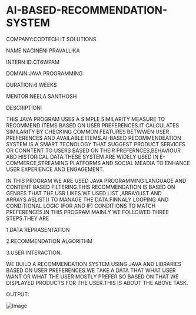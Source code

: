 # AI-BASED-RECOMMENDATION-SYSTEM

COMPANY:CODTECH IT SOLUTIONS

NAME:NAGINENI PRAVALLIKA

INTERN ID:CT6WPAM

DOMAIN:JAVA PROGRAMMING

DURATION:6 WEEKS

MENTOR:NEELA SANTHOSH

DESCRIPTION:

THIS JAVA PROGRAM USES A SIMPLE SIMILARITY MEASURE TO RECOMMEND ITEMS BASED ON USER PREFERENCES.IT CALCULATES SIMILARITY BY CHECKING COMMON FEATURES BETWWEN USER PREFERENCES AND AVAILABLE ITEMS.AI-BASED RECOMMENDEATION SYSTEM IS A SMART TECNOLOGY THAT SUGGEST PRODUCT SERVICES OR CONNTENT TO USERS BASED ON THEIR PREFERNCES,BEHAVIOUR ABD HISTORICAL DATA.THESE SYSTEM ARE WIDELY USED IN E-COMMERCE,STREAMING PLATFORMS AND SOCIAL MEADIA TO ENHANCE USER EXPERIENCE AND ENGAGEMENT.

IN THIS PROGRAM WE ARE USED JAVA PROGRAMMING LANGUAGE AND CONTENT BASED FILTERING.THIS RECOMMENDATION IS BASED ON GENRES THAT THE USR LIKES.WE USED LIST ,ARRAYLIST AND ARRAYS.ASLIST() TO MANAGE THE DATA.FINNALY LOOPING AND CONDITIONAL LOGIC (FOR AND IF) CONDITIONS TO MATCH PREFERENCES.IN THIS PROGRAM MAINLY WE FOLLOWED THREE STEPS.THEY ARE

1.DATA REPRASENTATION

2.RECOMMENDATION ALGORITHM

3.USER INTERACTION.

WE BUILD A RECOMMENDATION SYSTEM USING JAVA AND LIBRARIES BASED ON USER PREFERENCES.WE TAKE A DATA THAT WHAT USER WANT OR WHAT THE USER MOSTLY PREFER SO BASED ON THAT WE DISPLAYED PRODUCTS FOR THE USER.THIS IS ABOUT THE ABOVE TASK.

OUTPUT:

![Image](https://github.com/user-attachments/assets/de052b23-6a7a-4269-9623-c133d14ef524)
